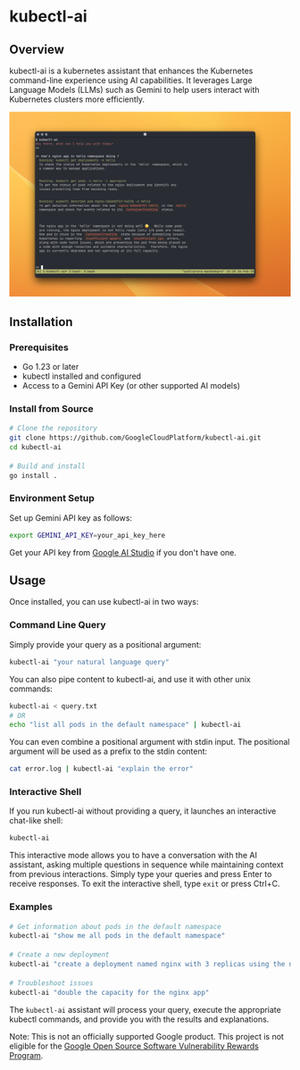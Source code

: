# kubectl-ai

## Overview

kubectl-ai is a kubernetes assistant that enhances the Kubernetes command-line experience using AI capabilities. It leverages Large Language Models (LLMs) such as Gemini to help users interact with Kubernetes clusters more efficiently.

![screenshot of kubectl-ai](kubectl-ai.png)

## Installation

### Prerequisites

- Go 1.23 or later
- kubectl installed and configured
- Access to a Gemini API Key (or other supported AI models)

### Install from Source

```bash
# Clone the repository
git clone https://github.com/GoogleCloudPlatform/kubectl-ai.git
cd kubectl-ai

# Build and install
go install .
```

### Environment Setup

Set up Gemini API key as follows:

```bash
export GEMINI_API_KEY=your_api_key_here
```

Get your API key from [Google AI Studio](https://aistudio.google.com) if you don't have one.

## Usage

Once installed, you can use kubectl-ai in two ways:

### Command Line Query

Simply provide your query as a positional argument:

```bash
kubectl-ai "your natural language query"
```

You can also pipe content to kubectl-ai, and use it with other unix commands:

```bash
kubectl-ai < query.txt
# OR
echo "list all pods in the default namespace" | kubectl-ai
```

You can even combine a positional argument with stdin input. The positional argument will be used as a prefix to the stdin content:

```bash
cat error.log | kubectl-ai "explain the error"
```

### Interactive Shell

If you run kubectl-ai without providing a query, it launches an interactive chat-like shell:

```bash
kubectl-ai
```

This interactive mode allows you to have a conversation with the AI assistant, asking multiple questions in sequence while maintaining context from previous interactions. Simply type your queries and press Enter to receive responses. To exit the interactive shell, type `exit` or press Ctrl+C.

### Examples

```bash
# Get information about pods in the default namespace
kubectl-ai "show me all pods in the default namespace"

# Create a new deployment
kubectl-ai "create a deployment named nginx with 3 replicas using the nginx:latest image"

# Troubleshoot issues
kubectl-ai "double the capacity for the nginx app"
```

The `kubectl-ai` assistant will process your query, execute the appropriate kubectl commands, and provide you with the results and explanations.

Note: This is not an officially supported Google product. This project is not
eligible for the [Google Open Source Software Vulnerability Rewards
Program](https://bughunters.google.com/open-source-security).

